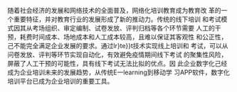 
<!-- str="""" -->

 随着社会经济的发展和网络技术的全面普及，网络化培训教育成为教育改
革的一个重要特征，并对教育行业的发展形成了新的推动力。传统的线下培训
和考试模式因其从考场组织、审定编制、试卷发放、评判归档等各个环节需要
人工的干预，耗费时间成本、场地成本和人工成本较高，且难以保证其客观性
和公正性，己不能完全满足企业发展的要求。通过Ir}te}}t技术实现线上培训和
考试，可以从问卷发放、评判等环节实现自动化，有效避免疫情期间线下考试
的聚集性风险，屏蔽了人工干预的可能性，具有线下考试无法比拟的优点。因
此企业数字化己经成为企业培训未来的发展趋势，从传统E一learning到移动学
习APP软件，数字化培训平台已成为企业培训的重要工具。
